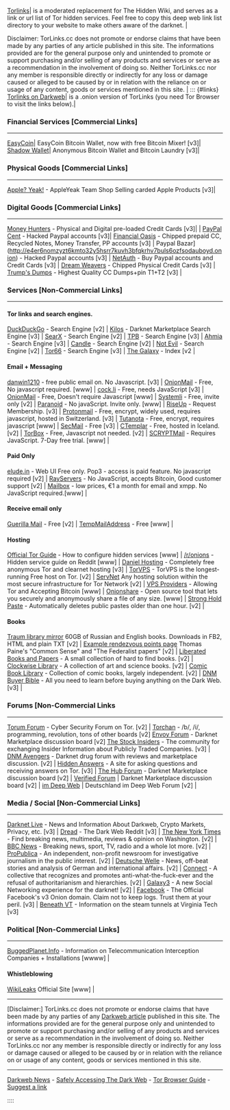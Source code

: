 [Torlinks](https://TorLinks.cc)\| is a moderated replacement for The Hidden Wiki, and serves as a link or url list of Tor hidden services.
Feel free to copy this deep web link list directory to your website to make others aware of the darknet. \|

Disclaimer: TorLinks.cc does not promote or endorse claims that have been made by any parties of any article published in this site. The informations provided are for the general purpose only and unintended to promote or support purchasing and/or selling of any products and services or serve as a recommendation in the involvement of doing so. Neither TorLinks.cc nor any member is responsible directly or indirectly for any loss or damage caused or alleged to be caused by or in relation with the reliance on or usage of any content, goods or services mentioned in this site. \|
::: {#links}
[Torlinks on Darkweb](http://pf72rzncvycnfv7xmzag67vfn5qsvmjqc6yyrftofzjyvufk6mmgw2id.onion/)\| 
is a .onion version of TorLinks (you need Tor Browser to visit the links below).\|

### Financial Services [Commercial Links]

------------------------------------------------------------------------

[EasyCoin](http://gvow5kv6o4no7eotipkyygmc5fp5747ng2d2towhc6jzxmn3qvumc3yd.onion%20)\|
EasyCoin Bitcoin Wallet, now with free Bitcoin Mixer! [v3]\|
[Shadow Wallet](http://vv6i6goustvtjc3klngt4ncypny5vdm4ygkrukwgvabm2tt36tplccid.onion)\| 
Anonymous Bitcoin Wallet and Bitcoin Laundry [v3]\| 


### Physical Goods [Commercial Links]
------------------------------------------------------------------------

[Apple? Yeak!](http://g5y4xtizlwcdob3ldwuqe4aid5wimdrl6inz55vdnybqpny6lc7q32ad.onion/) - AppleYeak Team Shop Selling carded Apple Products [v3]\| 


### Digital Goods [Commercial Links]
------------------------------------------------------------------------

[Money Hunters](http://rq532gaarpa532qavgxbgtt5edzetsnpxjcz6lw3njobpdjohcq7lgqd.onion) - Physical and Digital pre-loaded Credit Cards [v3]\| \| 
[PayPal Cent](http://vreoyexdhtexn4q7wysjt5aafhavmtjfhfo4wjnhr76m4g3hsmsxfdqd.onion) - Hacked Paypal accounts [v3]\| 
[Financial Oasis](http://njc5v7ldvxgb2yr4reovoaha7jumiwxpf37doxxl3ioryqh6eaqi23ad.onion) - Chipped prepaid CC, Recycled Notes, Money Transfer, PP accounts [v3] \| Paypal Bazar](http://e4er6nomzyzt6kmto32y5hsrr7kuvh3bfqkrhv7buls6ozfsodauboyd.onion) - Hacked Paypal accounts [v3] \|
[NetAuth](http://keee5q4uutzq62b6am6sf6wiatlszmvgxmw6bmznozovopszy3ec5nad.onion) - Buy Paypal accounts and Credit Cards [v3] \|
[Dream Weavers](http://2pdhycyxpxptoycyn62vxjcca5uh4m7m7zwwj56km427rm2eddars6ad.onion) - Chipped Physical Credit Cards [v3] \|
[Trump\'s Dumps](http://6re3xmkly64bz3tioaohwy45kd4ci7xlswu74ek4jehj3oqvaksxj3id.onion) - Highest Quality CC Dumps+pin T1+T2 [v3] \|

### Services [Non-Commercial Links]
------------------------------------------------------------------------

#### Tor links and search engines.

[DuckDuckGo](http://3g2upl4pq6kufc4m.onion/) - Search Engine [v2] \|
[Kilos](http://mlyusr6htlxsyc7t2f4z53wdxh3win7q3qpxcrbam6jf3dmua7tnzuyd.onion) - Darknet Marketplace Search Engine [v3] \|
[SearX](http://ulrn6sryqaifefld.onion/) - Search Engine [v2] \|
[TPB](http://piratebayo3klnzokct3wt5yyxb2vpebbuyjl7m623iaxmqhsd52coid.onion/) - Search Engine [v3] \|
[Ahmia](http://juhanurmihxlp77nkq76byazcldy2hlmovfu2epvl5ankdibsot4csyd.onion/) - Search Engine [v3] \|
[Candle](http://gjobqjj7wyczbqie.onion/) - Search Engine [v2] \|
[Not Evil](http://hss3uro2hsxfogfq.onion/) - Search Engine [v2] \|
[Tor66](http://tor66sewebgixwhcqfnp5inzp5x5uohhdy3kvtnyfxc2e5mxiuh34iid.onion/) - Search Engine [v3] \|
[The Galaxy](http://jld3zkuo4b5mbios.onion/) - Index [v2 \|


#### Email + Messaging

[danwin1210](http://danielas3rtn54uwmofdo3x2bsdifr47huasnmbgqzfrec5ubupvtpid.onion/mail/index.php) - free public email on. No Javascript. [v3] \|
[OnionMail](http://en.onionmail.info/) - Free, No javascript required. [www] \|
[cock.li](http://rurcblzhmdk22kttfkel2zduhyu3r6to7knyc7wiorzrx5gw4c3lftad.onion/) - Free, needs JavaScript [v3] \|
[OnionMail](http://en.onionmail.info/) - Free, Doesn\'t require Javascript [www] \|
[Systemli](http://h2qkxasmmqdmyiov.onion/) - Free, invite only [v2] \|
[Paranoid](https://paranoid.email/) - No javaScript. Invite only. [www] \|
[RiseUp](http://5gdvpfoh6kb2iqbizb37lzk2ddzrwa47m6rpdueg2m656fovmbhoptqd.onion/rc/) - Request Membership. [v3] \|
[Protonmail](https://protonmailrmez3lotccipshtkleegetolb73fuirgj7r4o4vfu7ozyd.onion/) - Free, encrypt, widely used, requires javascript, hosted in Switzerland. [v3]  \|
[Tutanota](https://tutanota.com/) - Free, encrypt, requires javascript [www] \|
[SecMail](http://secmail63sex4dfw6h2nsrbmfz2z6alwxe4e3adtkpd4pcvkhht4jdad.onion/) - Free [v3] \|
[CTemplar](http://ctemplar42u6fulx.onion/) - Free, hosted in Iceland. [v2] \|
[TorBox](http://torbox3uiot6wchz.onion) - Free, Javascript not needed. [v2] \|
[SCRYPTMail](https://scryptmail.com/) - Requires JavaScript. 7-Day free trial. [www] \|

#### Paid Only

[elude.in](http://eludemaillhqfkh5.onion/) - Web UI Free only. Pop3 - access is paid feature. No javascript required [v2] \|
[RayServers](https://nmf6cg7tiyqlhsg3.onion/) - No JavaScript, accepts Bitcoin, Good customer support [v2] \|
[Mailbox](https://userforum-en.mailbox.org/knowledge-base/article/the-tor-exit-node-of-mailbox-org) - low prices, €1 a month for email and xmpp. No JavaScript required.[www] \|

#### Receive email only

[Guerilla Mail](http://grrmailb3fxpjbwm.onion/) - Free [v2] \|
[TempMailAddress](https://www.tempmailaddress.com/) - Free [www] \|

#### Hosting

[Official Tor Guide](https://www.torproject.org/docs/tor-hidden-service.html.en) - How to configure hidden services [www] \|
[/r/onions](http://www.reddit.com/r/onions/wiki/hidden_services) - Hidden service guide on Reddit [www] \|
[Daniel Hosting](http://dhosting4xxoydyaivckq7tsmtgi4wfs3flpeyitekkmqwu4v4r46syd.onion/index.php) - Completely free anonymous Tor and clearnet hosting [v3] \|
[TorVPS](http://torvps7kzis5ujfz.onion/index.php/TorVPS) - TorVPS is the longest-running Free host on Tor. [v2] \|
[ServNet](http://bq2ncjv5qb6zw42p.onion/) Any hosting solution within the most secure infrastructure for Tor Network [v2] \|
[VPS Providers](https://torbitcoinvps.github.io/) - Allowing Tor and Accepting Bitcoin [www] \|
[Onionshare](https://onionshare.org/) - Open source tool that lets you securely and anonymously share a file of any size. [www] \|
[Strong Hold Paste](http://nzxj65x32vh2fkhk.onion/) - Automatically deletes public pastes older than one hour. [v2] \|

#### Books

[Traum library mirror](http://sblib3fk2gryb46d.onion/) 60GB of Russian and English books. Downloads in FB2, HTML and plain TXT [v2] \|
[Example rendezvous points page](http://duskgytldkxiuqc6.onion/) Thomas Paine\'s \"Common Sense\" and \"The Federalist papers\" [v2] \|
[Liberated Books and Papers](http://52wdeibt3ivmcapq.onion/) - A small collection of hard to find books. [v2] \|
[Clockwise Library](http://clockwise3rldkgu.onion/) - A collection of art and science books. [v2] \|
[Comic Book Library](http://r6rfy5zlifbsiiym.onion/) - Collection of comic books, largely independent. [v2] \|
[DNM Buyer Bible](http://darkzzx4avcsuofgfez5zq75cqc4mprjvfqywo45dfcaxrwqg6qrlfid.onion/documents/dnmbible/) - All you need to learn before buying anything on the Dark Web. [v3] \|

### Forums [Non-Commercial Links

------------------------------------------------------------------------

[Torum Forum](http://torum6uvof666pzw.onion/) - Cyber Security Forum on Tor. [v2] \|
[Torchan](http://zw3crggtadila2sg.onion/imageboard/) - /b/, /i/, programming, revolution, tons of other boards [v2]
[Envoy Forum](http://torum6uvof666pzw.onion/) - Darknet Marketplace discussion board [v2]
[The Stock Insiders](http://thestock6nonb74owd6utzh4vld3xsf2n2fwxpwywjgq7maj47mvwmid.onion/) - The community for exchanging Insider Information about Publicly
Traded Companies. [v3] \|
[DNM Avengers](http://avengersdutyk3xf.onion/) - Darknet drug forum with reviews and marketplace discussion. [v2] \|
[Hidden Answers](http://answerszuvs3gg2l64e6hmnryudl5zgrmwm3vh65hzszdghblddvfiqd.onion/) - A site for asking questions and receiving answers on Tor. [v3] \|
[The Hub Forum](http://thehub7xbw4dc5r2.onion/) - Darknet Marketplace discussion board [v2] \|
[Verified Forum](http://verified2ebdpvms.onion/) \| Darknet Marketplace discussion board [v2] \|
[im Deep Web](http://germanyruvvy2tcw.onion/) \| Deutschland im Deep Web Forum [v2] \|

### Media / Social [Non-Commercial Links]

------------------------------------------------------------------------

[Darknet Live](http://darkzzx4avcsuofgfez5zq75cqc4mprjvfqywo45dfcaxrwqg6qrlfid.onion) - News and Information About Darkweb, Crypto Markets, Privacy, etc. [v3] \|
[Dread](http://dreadytofatroptsdj6io7l3xptbet6onoyno2yv7jicoxknyazubrad.onion) - The Dark Web Reddit [v3] \|
[The New York Times](https://nytimes3xbfgragh.onion/) - Find breaking news, multimedia, reviews & opinion on Washington. [v2] \|
[BBC News](https://www.bbcnewsv2vjtpsuy.onion/) - Breaking news, sport, TV, radio and a whole lot more. [v2] \|
[ProPublica](https://www.propub3r6espa33w.onion/) - An independent, non-profit newsroom for investigative journalism in the public interest. [v2] \|
[Deutsche Welle](http://dwnewsvdyyiamwnp.onion/) - News, off-beat stories and analysis of German and international affairs. [v2] \|
[Connect](http://connectkjsazkwud.onion/) - A collective that recognizes and promotes anti-what-the-fuck-ever and the refusal of authoritarianism and hierarchies. [v2] \|
[Galaxy3](http://galaxy3m2mn5iqtn.onion/) - A new Social Networking experience for the darknet! [v2] \|
[Facebook](https://www.facebookwkhpilnemxj7asaniu7vnjjbiltxjqhye3mhbshg7kx5tfyd.onion//) - The Official Facebook\'s v3 Onion domain. Claim not to keep logs. Trust them at your peril. [v3] \|
[Beneath VT](http://74ypjqjwf6oejmax.onion/) - Information on the steam tunnels at Virginia Tech [v3]

### Political [Non-Commercial Links]
------------------------------------------------------------------------

[BuggedPlanet.Info](https://buggedplanet.info) - Information on Telecommunication Interception Companies + Installations [wwww] \|

#### Whistleblowing

[WikiLeaks](http://wikileaks.org/) Official Site [www] \|

------------------------------------------------------------------------

[Disclaimer:] TorLinks.cc does not promote or endorse claims that have been made by any parties of any
[Darkweb article](https://torlinks.cc/news/) published in this site. The informations provided are
for the general purpose only and unintended to promote or support
purchasing and/or selling of any products and services or serve as a
recommendation in the involvement of doing so. Neither TorLinks.cc nor
any member is responsible directly or indirectly for any loss or damage
caused or alleged to be caused by or in relation with the reliance on or
usage of any content, goods or services mentioned in this site.


------------------------------------------------------------------------


[Darkweb News](https://torlinks.cc/news/) - [Safely Accessing The Dark Web](https://torlinks.cc/news/2021/10/ultimate-guide-to-safely-accessing-the-dark-web/) - [Tor Browser Guide](https://torlinks.cc/news/complete-guide-to-the-tor-browser/) - [Suggest a link](https://torlinks.cc/news/contact-us/)

::::
